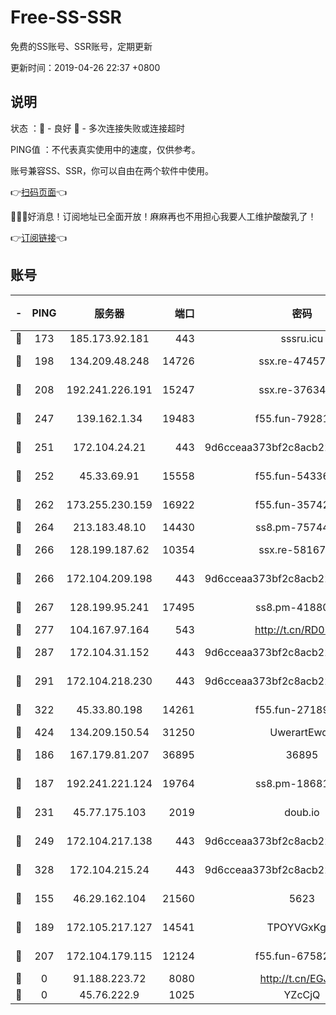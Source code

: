 # Free-SS-SSR

免费的SS账号、SSR账号，定期更新

更新时间：2019-04-26 22:37 +0800

## 说明

状态     ：🙂 - 良好 🙁 - 多次连接失败或连接超时

PING值   ：不代表真实使用中的速度，仅供参考。

账号兼容SS、SSR，你可以自由在两个软件中使用。

👉[扫码页面](https://liesauer.github.io/Free-SS-SSR/)👈

🎉🎉🎉好消息！订阅地址已全面开放！麻麻再也不用担心我要人工维护酸酸乳了！

👉[订阅链接](https://www.liesauer.net/yogurt/subscribe?ACCESS_TOKEN=DAYxR3mMaZAsaqUb)👈

## 账号

|-|PING|服务器|端口|密码|加密方式|区域|
|:----:|:----:|:-----:|-----:|:----:|:----:|:----:|
|🙂|173|185.173.92.181|443|sssru.icu|rc4-md5|RU|
|🙂|198|134.209.48.248|14726|ssx.re-47457092|aes-256-cfb|US|
|🙂|208|192.241.226.191|15247|ssx.re-37634241|aes-256-cfb|US|
|🙂|247|139.162.1.34|19483|f55.fun-79281835|aes-256-cfb|SG|
|🙂|251|172.104.24.21|443|9d6cceaa373bf2c8acb22e60b6a58be6|aes-256-cfb|US|
|🙂|252|45.33.69.91|15558|f55.fun-54336919|aes-256-cfb|US|
|🙂|262|173.255.230.159|16922|f55.fun-35742732|aes-256-cfb|US|
|🙂|264|213.183.48.10|14430|ss8.pm-75744161|rc4-md5|RU|
|🙂|266|128.199.187.62|10354|ssx.re-58167399|aes-256-cfb|SG|
|🙂|266|172.104.209.198|443|9d6cceaa373bf2c8acb22e60b6a58be6|aes-256-cfb|US|
|🙂|267|128.199.95.241|17495|ss8.pm-41880912|aes-256-cfb|SG|
|🙂|277|104.167.97.164|543|http://t.cn/RD0D7sx|rc4-md5|CA|
|🙂|287|172.104.31.152|443|9d6cceaa373bf2c8acb22e60b6a58be6|aes-256-cfb|US|
|🙂|291|172.104.218.230|443|9d6cceaa373bf2c8acb22e60b6a58be6|aes-256-cfb|US|
|🙂|322|45.33.80.198|14261|f55.fun-27189216|aes-256-cfb|US|
|🙂|424|134.209.150.54|31250|UwerartEwqe|chacha20|IN|
|🙂|186|167.179.81.207|36895|36895|aes-256-cfb|JP|
|🙂|187|192.241.221.124|19764|ss8.pm-18681063|aes-256-cfb|US|
|🙂|231|45.77.175.103|2019|doub.io|aes-128-ctr|SG|
|🙂|249|172.104.217.138|443|9d6cceaa373bf2c8acb22e60b6a58be6|aes-256-cfb|US|
|🙂|328|172.104.215.24|443|9d6cceaa373bf2c8acb22e60b6a58be6|aes-256-cfb|US|
|🙁|155|46.29.162.104|21560|5623|aes-128-ctr|RU|
|🙁|189|172.105.217.127|14541|TPOYVGxKglpi|aes-256-cfb|JP|
|🙁|207|172.104.179.115|12124|f55.fun-67582155|aes-256-cfb|SG|
|🙁|0|91.188.223.72|8080|http://t.cn/EGJIyrl|rc4-md5|RU|
|🙁|0|45.76.222.9|1025|YZcCjQ|rc4-md5|JP|
